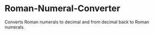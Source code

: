 # Roman-Numeral-Converter
Converts Roman numerals to decimal and from decimal back to Roman numerals.
